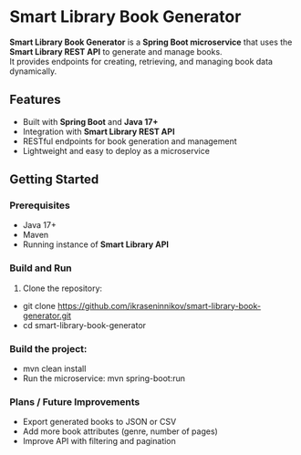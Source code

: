 # Smart Library Book Generator

**Smart Library Book Generator** is a **Spring Boot microservice** that uses the **Smart Library REST API** to generate and manage books.  
It provides endpoints for creating, retrieving, and managing book data dynamically.

## Features
- Built with **Spring Boot** and **Java 17+**
- Integration with **Smart Library REST API**
- RESTful endpoints for book generation and management
- Lightweight and easy to deploy as a microservice

## Getting Started

### Prerequisites
- Java 17+
- Maven
- Running instance of **Smart Library API**

### Build and Run
1. Clone the repository:
- git clone https://github.com/ikraseninnikov/smart-library-book-generator.git
- cd smart-library-book-generator

### Build the project:
- mvn clean install
- Run the microservice:
mvn spring-boot:run


### Plans / Future Improvements

- Export generated books to JSON or CSV
- Add more book attributes (genre, number of pages)
- Improve API with filtering and pagination